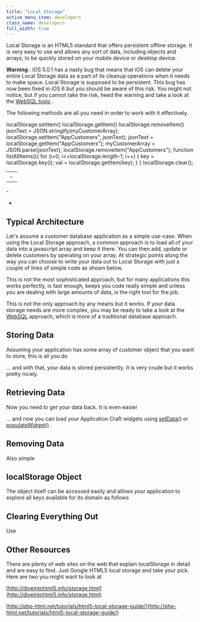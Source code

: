 ```yaml
---
title: "Local Storage"
active_menu_item: developers
class_name: developers
full_width: true
---
```



Local Storage is an HTML5 standard that offers persistent offline storage. It is very easy to use and allows any sort of data, including objects and arrays, to be quickly stored on your mobile device or desktop device.

**Warning** : iOS 5.0.1 has a nasty bug that means that iOS can delete your entire Local Storage data as a part of its cleanup operations when it needs to make space. Local Storage is supposed to be persistent. This bug has now been fixed in iOS 6 but you should be aware of this risk. You might not notice, but if you cannot take the risk, heed the warning and take a look at the [WebSQL topic](websql-sqlite) .

The following methods are all you need in order to work with it effectively.

<table>
<tr>
<td width="13">
 - 

</td>
      localStorage.setItem()
      localStorage.getItem()
      localStorage.removeItem()
      jsonText = JSON.stringify(myCustomerArray);
      localStorage.setItem("AppCustomers", jsonText);
      jsonText = localStorage.getItem("AppCustomers");
      myCustomerArray = JSON.parse(jsonText);
      localStorage.removeItem("AppCustomers");
      function listAllItems(){  
          for (i=0; i<=localStorage.length-1; i++) {  
              key = localStorage.key(i);  
              val = localStorage.getItem(key);  
          }  
      }  
      localStorage.clear();
     

</tr>
</table>
 - 

 - 

## Typical Architecture

Let's assume a customer database application as a simple use-case. When using the Local Storage approach, a common approach is to load all of your data into a javascript array and keep it there. You can then add, update or delete customers by operating on your array. At strategic points along the way you can choose to write your data out to Local Storage with just a couple of lines of simple code as shown below.

This is not the most sophisticated approach, but for many applications this works perfectly, is fast enough, keeps you code really simple and unless you are dealing with large amounts of data, is the right tool for the job.

This is not the only approach by any means but it works. If your data storage needs are more complex, you may be ready to take a look at the [WebSQL](websql-sqlite) approach, which is more of a traditional database approach.

## Storing Data

Assuming your application has some array of customer object that you want to store, this is all you do

... and with that, your data is stored persistently. It is very crude but it works pretty nicely.

## Retrieving Data

Now you need to get your data back. It is even easier

... and now you can load your Application Craft widgets using [setData()](../../../scripting-apis/client-api/widget-data-state-manipulation/setdata) or [populateWidget()](../../../scripting-apis/client-api/widget-data-state-manipulation/populatewidget/) .

## Removing Data

Also simple

## localStorage Object

The object itself can be accessed easily and allows your application to explore all keys available for its domain as follows

## Clearing Everything Out

Use

## Other Resources

There are plenty of web sites on the web that explain localStorage in detail and are easy to find. Just Google HTML5 local storage and take your pick. Here are two you might want to look at

[http://diveintohtml5.info/storage.html](http://diveintohtml5.info/storage.html)

[http://php-html.net/tutorials/html5-local-storage-guide/](http://php-html.net/tutorials/html5-local-storage-guide/)

